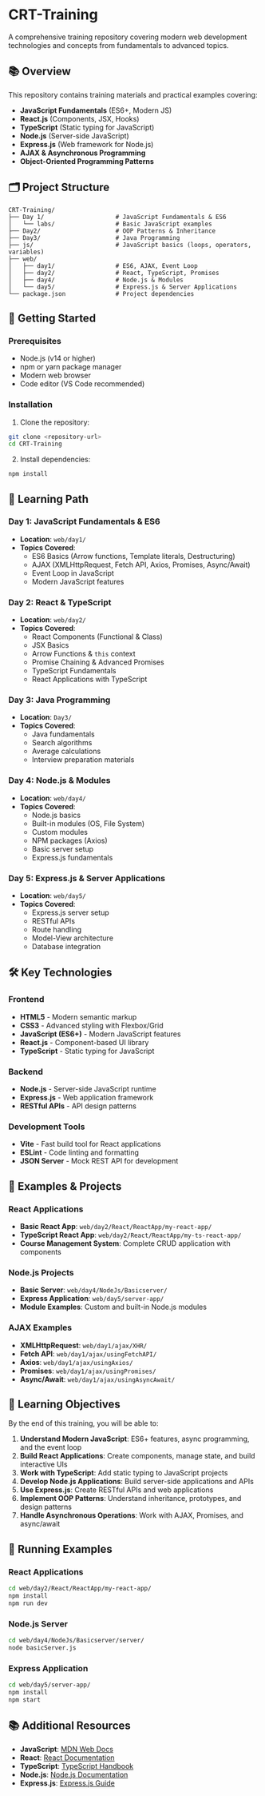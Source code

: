 # CRT-Training

A comprehensive training repository covering modern web development technologies and concepts from fundamentals to advanced topics.

## 📚 Overview

This repository contains training materials and practical examples covering:

- **JavaScript Fundamentals** (ES6+, Modern JS)
- **React.js** (Components, JSX, Hooks)
- **TypeScript** (Static typing for JavaScript)
- **Node.js** (Server-side JavaScript)
- **Express.js** (Web framework for Node.js)
- **AJAX & Asynchronous Programming**
- **Object-Oriented Programming Patterns**

## 🗂️ Project Structure

```
CRT-Training/
├── Day 1/                    # JavaScript Fundamentals & ES6
│   └── labs/                 # Basic JavaScript examples
├── Day2/                     # OOP Patterns & Inheritance
├── Day3/                     # Java Programming
├── js/                       # JavaScript basics (loops, operators, variables)
├── web/
│   ├── day1/                 # ES6, AJAX, Event Loop
│   ├── day2/                 # React, TypeScript, Promises
│   ├── day4/                 # Node.js & Modules
│   └── day5/                 # Express.js & Server Applications
└── package.json              # Project dependencies
```

## 🚀 Getting Started

### Prerequisites

- Node.js (v14 or higher)
- npm or yarn package manager
- Modern web browser
- Code editor (VS Code recommended)

### Installation

1. Clone the repository:
```bash
git clone <repository-url>
cd CRT-Training
```

2. Install dependencies:
```bash
npm install
```

## 📖 Learning Path

### Day 1: JavaScript Fundamentals & ES6
- **Location**: `web/day1/`
- **Topics Covered**:
  - ES6 Basics (Arrow functions, Template literals, Destructuring)
  - AJAX (XMLHttpRequest, Fetch API, Axios, Promises, Async/Await)
  - Event Loop in JavaScript
  - Modern JavaScript features

### Day 2: React & TypeScript
- **Location**: `web/day2/`
- **Topics Covered**:
  - React Components (Functional & Class)
  - JSX Basics
  - Arrow Functions & `this` context
  - Promise Chaining & Advanced Promises
  - TypeScript Fundamentals
  - React Applications with TypeScript

### Day 3: Java Programming
- **Location**: `Day3/`
- **Topics Covered**:
  - Java fundamentals
  - Search algorithms
  - Average calculations
  - Interview preparation materials

### Day 4: Node.js & Modules
- **Location**: `web/day4/`
- **Topics Covered**:
  - Node.js basics
  - Built-in modules (OS, File System)
  - Custom modules
  - NPM packages (Axios)
  - Basic server setup
  - Express.js fundamentals

### Day 5: Express.js & Server Applications
- **Location**: `web/day5/`
- **Topics Covered**:
  - Express.js server setup
  - RESTful APIs
  - Route handling
  - Model-View architecture
  - Database integration

## 🛠️ Key Technologies

### Frontend
- **HTML5** - Modern semantic markup
- **CSS3** - Advanced styling with Flexbox/Grid
- **JavaScript (ES6+)** - Modern JavaScript features
- **React.js** - Component-based UI library
- **TypeScript** - Static typing for JavaScript

### Backend
- **Node.js** - Server-side JavaScript runtime
- **Express.js** - Web application framework
- **RESTful APIs** - API design patterns

### Development Tools
- **Vite** - Fast build tool for React applications
- **ESLint** - Code linting and formatting
- **JSON Server** - Mock REST API for development

## 📝 Examples & Projects

### React Applications
- **Basic React App**: `web/day2/React/ReactApp/my-react-app/`
- **TypeScript React App**: `web/day2/React/ReactApp/my-ts-react-app/`
- **Course Management System**: Complete CRUD application with components

### Node.js Projects
- **Basic Server**: `web/day4/NodeJs/Basicserver/`
- **Express Application**: `web/day5/server-app/`
- **Module Examples**: Custom and built-in Node.js modules

### AJAX Examples
- **XMLHttpRequest**: `web/day1/ajax/XHR/`
- **Fetch API**: `web/day1/ajax/usingFetchAPI/`
- **Axios**: `web/day1/ajax/usingAxios/`
- **Promises**: `web/day1/ajax/usingPromises/`
- **Async/Await**: `web/day1/ajax/usingAsyncAwait/`

## 🎯 Learning Objectives

By the end of this training, you will be able to:

1. **Understand Modern JavaScript**: ES6+ features, async programming, and the event loop
2. **Build React Applications**: Create components, manage state, and build interactive UIs
3. **Work with TypeScript**: Add static typing to JavaScript projects
4. **Develop Node.js Applications**: Build server-side applications and APIs
5. **Use Express.js**: Create RESTful APIs and web applications
6. **Implement OOP Patterns**: Understand inheritance, prototypes, and design patterns
7. **Handle Asynchronous Operations**: Work with AJAX, Promises, and async/await

## 🔧 Running Examples

### React Applications
```bash
cd web/day2/React/ReactApp/my-react-app/
npm install
npm run dev
```

### Node.js Server
```bash
cd web/day4/NodeJs/Basicserver/server/
node basicServer.js
```

### Express Application
```bash
cd web/day5/server-app/
npm install
npm start
```

## 📚 Additional Resources

- **JavaScript**: [MDN Web Docs](https://developer.mozilla.org/en-US/docs/Web/JavaScript)
- **React**: [React Documentation](https://react.dev/)
- **TypeScript**: [TypeScript Handbook](https://www.typescriptlang.org/docs/)
- **Node.js**: [Node.js Documentation](https://nodejs.org/docs/)
- **Express.js**: [Express.js Guide](https://expressjs.com/)

